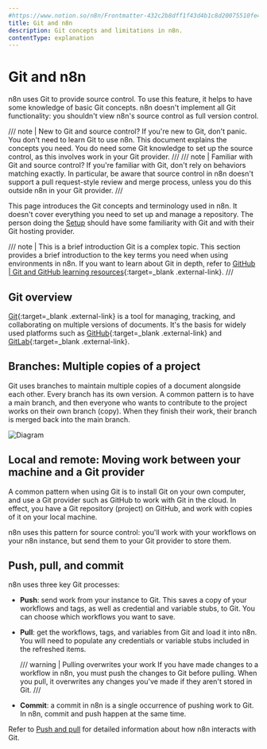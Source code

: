 ```yaml
---
#https://www.notion.so/n8n/Frontmatter-432c2b8dff1f43d4b1c8d20075510fe4
title: Git and n8n
description: Git concepts and limitations in n8n.
contentType: explanation
---
```


# Git and n8n

n8n uses Git to provide source control. To use this feature, it helps to have some knowledge of basic Git concepts. n8n doesn't implement all Git functionality: you shouldn't view n8n's source control as full version control.


/// note | New to Git and source control?
If you're new to Git, don't panic. You don't need to learn Git to use n8n. This document explains the concepts you need. You do need some Git knowledge to set up the source control, as this involves work in your Git provider.
///
/// note | Familiar with Git and source control?
If you're familiar with Git, don't rely on behaviors matching exactly. In particular, be aware that source control in n8n doesn't support a pull request-style review and merge process, unless you do this outside n8n in your Git provider.
///

This page introduces the Git concepts and terminology used in n8n. It doesn't cover everything you need to set up and manage a repository. The person doing the [Setup](/source-control-environments/setup/) should have some familiarity with Git and with their Git hosting provider.

/// note | This is a brief introduction
Git is a complex topic. This section provides a brief introduction to the key terms you need when using environments in n8n. If you want to learn about Git in depth, refer to [GitHub | Git and GitHub learning resources](https://docs.github.com/en/get-started/quickstart/git-and-github-learning-resources){:target=_blank .external-link}.
///
## Git overview

[Git](https://git-scm.com/){:target=_blank .external-link} is a tool for managing, tracking, and collaborating on multiple versions of documents. It's the basis for widely used platforms such as [GitHub](https://github.com/){:target=_blank .external-link} and [GitLab](https://about.gitlab.com/){:target=_blank .external-link}.

## Branches: Multiple copies of a project

Git uses branches to maintain multiple copies of a document alongside each other. Every branch has its own version. A common pattern is to have a main branch, and then everyone who wants to contribute to the project works on their own branch (copy). When they finish their work, their branch is merged back into the main branch.

![Diagram](/_images/source-control-environments/simple-git-branch.png)

## Local and remote: Moving work between your machine and a Git provider

A common pattern when using Git is to install Git on your own computer, and use a Git provider such as GitHub to work with Git in the cloud. In effect, you have a Git repository (project) on GitHub, and work with copies of it on your local machine.

n8n uses this pattern for source control: you'll work with your workflows on your n8n instance, but send them to your Git provider to store them.

## Push, pull, and commit

n8n uses three key Git processes:

* **Push**: send work from your instance to Git. This saves a copy of your workflows and tags, as well as credential and variable stubs, to Git. You can choose which workflows you want to save.
* **Pull**: get the workflows, tags, and variables from Git and load it into n8n. You will need to populate any credentials or variable stubs included in the refreshed items.

    /// warning | Pulling overwrites your work
    If you have made changes to a workflow in n8n, you must push the changes to Git before pulling. When you pull, it overwrites any changes you've made if they aren't stored in Git.
    ///
		
* **Commit**: a commit in n8n is a single occurrence of pushing work to Git. In n8n, commit and push happen at the same time.

Refer to [Push and pull](/source-control-environments/using/push-pull/) for detailed information about how n8n interacts with Git.
